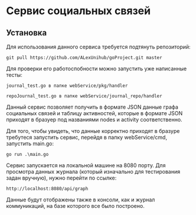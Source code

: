 # Сервис социальных связей

## Установка
Для использования данного сервиса требуется подтянуть репозиторий:

    git pull https://github.com/ALexUnihub/goProject.git master

Для проверки его работоспобности можно запустить уже написанные тесты:

    journal_test.go в папке webService/pkg/handler

    repoJournal_test.go в папке webService/journal_repo/handler

Данный сервис позволяет получить в формате JSON данные графа социальных связей и таблицу активностей, которые в формате JSON приходят в бразуер под названиями nodes и activity соответственно.

Для того, чтобы увидеть, что данные корректно приходят в бразуре требутеся запустить сервис, перейдя в папку webService/cmd, запустить main.go:

    go run .\main.go

Сервис запускается на локальной машине на 8080 порту. Для просмотра данных журнала (который изначально для тестирования задан вручную), нужно перейти по ссылке:

    http://localhost:8080/api/graph

Данные будут отображены также в консоли, как и журнал коммуникаций, на базе которого все было построено.